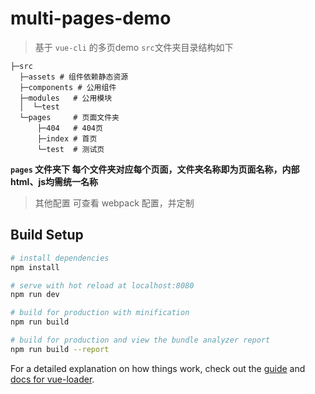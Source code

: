 # multi-pages-demo

> 基于 `vue-cli` 的多页demo
> `src`文件夹目录结构如下

```shell
├─src
  ├─assets # 组件依赖静态资源
  ├─components # 公用组件
  ├─modules   # 公用模块
  │  └─test
  └─pages     # 页面文件夹
      ├─404   # 404页
      ├─index # 首页
      └─test  # 测试页
```

**`pages` 文件夹下 每个文件夹对应每个页面，文件夹名称即为页面名称，内部html、js均需统一名称**

> 其他配置 可查看 webpack 配置，并定制

## Build Setup

``` bash
# install dependencies
npm install

# serve with hot reload at localhost:8080
npm run dev

# build for production with minification
npm run build

# build for production and view the bundle analyzer report
npm run build --report
```

For a detailed explanation on how things work, check out the [guide](http://vuejs-templates.github.io/webpack/) and [docs for vue-loader](http://vuejs.github.io/vue-loader).
